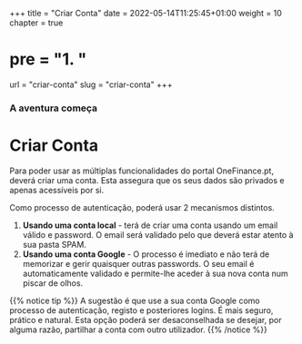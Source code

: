 +++
title = "Criar Conta"
date = 2022-05-14T11:25:45+01:00
weight = 10
chapter = true
# pre = "<b>1. </b>"
url = "criar-conta"
slug = "criar-conta"
+++

### A aventura começa

# Criar Conta

Para poder usar as múltiplas funcionalidades do portal OneFinance.pt, deverá criar uma conta.
Esta assegura que os seus dados são privados e apenas acessíveis por si.

Como processo de autenticação, poderá usar 2 mecanismos distintos.
1. **Usando uma conta local** - terá de criar uma conta usando um email válido e password. O email será validado pelo que deverá estar atento à sua pasta SPAM.
2. **Usando uma conta Google** - O processo é imediato e não terá de memorizar e gerir quaisquer outras passwords. O seu email é automaticamente validado e permite-lhe aceder à sua nova conta num piscar de olhos.


{{% notice tip %}}
A sugestão é que use a sua conta Google como processo de autenticação, registo e posteriores logins. É mais seguro, prático e natural. Esta opção poderá ser desaconselhada se desejar, por alguma razão, partilhar a conta com outro utilizador. 
{{% /notice %}}